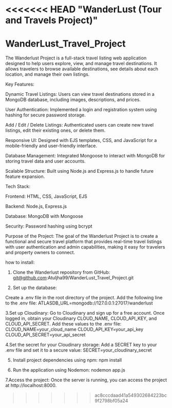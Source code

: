 <<<<<<< HEAD
"WanderLust (Tour and Travels Project)" 
=======
# WanderLust_Travel_Project
The Wanderlust Project is a full-stack travel listing web application designed to help users explore, view, and manage travel destinations. It allows travelers to browse available destinations, see details about each location, and manage their own listings.

Key Features:

Dynamic Travel Listings: Users can view travel destinations stored in a MongoDB database, including images, descriptions, and prices.

User Authentication: Implemented a login and registration system using hashing for secure password storage.

Add / Edit / Delete Listings: Authenticated users can create new travel listings, edit their existing ones, or delete them.

Responsive UI: Designed with EJS templates, CSS, and JavaScript for a mobile-friendly and user-friendly interface.

Database Management: Integrated Mongoose to interact with MongoDB for storing travel data and user accounts.

Scalable Structure: Built using Node.js and Express.js to handle future feature expansion.

Tech Stack:

Frontend: HTML, CSS, JavaScript, EJS

Backend: Node.js, Express.js

Database: MongoDB with Mongoose

Security: Password hashing using bcrypt

Purpose of the Project:
The goal of the Wanderlust Project is to create a functional and secure travel platform that provides real-time travel listings with user authentication and admin capabilities, making it easy for travelers and property owners to connect.

how to install:
1. Clone the Wanderlust repository from GitHub:
   git@github.com:Atuljha99/WanderLust_Travel_Project.git


2. Set up the database:

Create a .env file in the root directory of the project.
Add the following line to the .env file:
ATLASDB_URL=mongodb://127.0.0.1:27017/wanderlust



3.Set up Cloudinary:
Go to Cloudinary and sign up for a free account.
Once logged in, obtain your Cloudinary CLOUD_NAME, CLOUD_API_KEY, and CLOUD_API_SECRET.
Add these values to the .env file:
CLOUD_NAME=your_cloud_name
CLOUD_API_KEY=your_api_key
CLOUD_API_SECRET=your_api_secret


4.Set the secret for your Cloudinary storage:
Add a SECRET key to your .env file and set it to a secure value:
SECRET=your_cloudinary_secret


5. Install project dependencies using npm:
npm install


6. Run the application using Nodemon:
nodemon app.js


7.Access the project:
Once the server is running, you can access the project at http://localhost:8000.






>>>>>>> ac8cccdaad41a549302684223bc9f2798bf05a24


